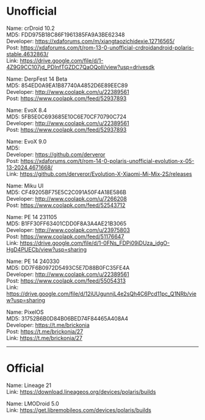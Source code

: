 # Unofficial    

Name: crDroid 10.2  
MD5: FDD975B18C86F1961385FA9A3BE62348  
Developer: https://xdaforums.com/m/xiangtaozichidexie.12716565/  
Post: https://xdaforums.com/t/rom-13-0-unofficial-crdroidandroid-polaris-stable.4632863/  
Link: https://drive.google.com/file/d/1-4Z9G9CC107jd_PDInfTGZDC7QaOQoII/view?usp=drivesdk  

Name: DerpFest 14 Beta  
MD5: 854ED0A9EA1B87740A4852D6E89EEC89  
Developer: http://www.coolapk.com/u/22389561  
Post: https://www.coolapk.com/feed/52937893  

Name: EvoX 8.4  
MD5: 5FB5E0C693685E10C6E70CF70790C724  
Developer: http://www.coolapk.com/u/22389561  
Post: https://www.coolapk.com/feed/52937893  

Name: EvoX 9.0  
MD5:    
Developer: https://github.com/derveror  
Post: https://xdaforums.com/t/rom-14-0-polaris-unofficial-evolution-x-05-13-2024.4671668/  
Link: https://github.com/derveror/Evolution-X-Xiaomi-Mi-Mix-2S/releases  

Name: Miku UI  
MD5: CF49205BF75E5C2C091A50F4A18E586B  
Developer: http://www.coolapk.com/u/7266208  
Post: https://www.coolapk.com/feed/52543712  

Name: PE 14 231105  
MD5: B1FF30FF63401CDD0F8A3A4AE21B3065  
Developer: http://www.coolapk.com/u/23975803  
Post: https://www.coolapk.com/feed/51176647  
Link: https://drive.google.com/file/d/1-0FNs_FDPi09iDUza_idgO-HgD4PUECb/view?usp=sharing  

Name: PE 14 240330  
MD5: DD7F6B0972D5493C5E7D88B0FC35FE4A  
Developer: http://www.coolapk.com/u/22389561  
Post: https://www.coolapk.com/feed/55054313  
Link: https://drive.google.com/file/d/12iUUgunnjL4e2sQh4C6Pcd11pc_Q1NRb/view?usp=sharing   

Name: PixelOS  
MD5: 31752B6B0D84B06BED74F84465A408A4  
Developer: https://t.me/brickonia  
Post: https://t.me/brickonia/27  
Link: https://t.me/brickonia/27  

------------------------------------------

# Official  

Name: Lineage 21  
Link: https://download.lineageos.org/devices/polaris/builds

Name: LMODroid 5.0  
Link: https://get.libremobileos.com/devices/polaris/builds
